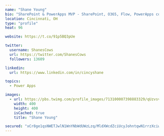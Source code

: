 ```yaml
---
name: "Shane Young"
bio: "SharePoint & PowerApps MVP - SharePoint, O365, Flow, PowerApps consulting? @PowerApps911 | Pure Snark? You found it."
location: Cincinnati, OH
type: "profile"
heat: 96

website: https://t.co/91p5BQ3pUe

twitter:
  username: ShanesCows
  url: https://twitter.com/ShanesCows
  followers: 13609

linkedin:
  url: https://www.linkedin.com/in/cincyshane

topics:
  - Power Apps

images:
  - url: https://pbs.twimg.com/profile_images/713100007398883329/qUzvsvQ3_400x400.jpg
    width: 400
    height: 400
    isCached: true
    title: "Shane Young"

secured: "xCr8ge1qsNWETJwlN1WnYNbWdUWzLzq/MldXWcdZciUcyJohntqwN1rrzXciw2QCwldCyevLd8fq+f8rU9a3YDEQ/f/hMX7IV3jBFClUobaHL+5z/M+LIKNlsmkPR33awR3HY29bBAzthDbdt7BaqZy9WaA4FI+Qa0KuJSLqCTOI4iJSdATjb2NYptQIysCb2xZRqRj4UOY2URPElnmV4u2lgblm6hagASFFwpFvOTQ3bU5pg1GV2EWGi7cXZXkZxH8PNGeDvjwsMp6DrQnU8t2shbNX61I6TAXmiOyj/mFnPp2pH8Sym9dY33i5IVYgBLR7W5oBNULqHOpZDC5RisZTAXy7GrwEs84JBUvKgezc2QNI3d7l81sOn2U2lhw1J5wTwP1mMM7LIARLajZ0QK4oiXTNAAW2UC97T45jxm4=;X0tJCZF1sjP/ASJ75qiQNQ=="
---
```


